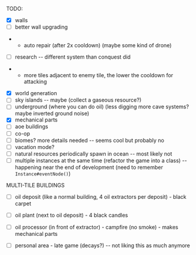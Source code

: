 TODO:
- [x] walls
- [ ] better wall upgrading
- - auto repair (after 2x cooldown) (maybe some kind of drone)
- [ ] research -- different system than conquest did
- - more tiles adjacent to enemy tile, the lower the cooldown for attacking
- [x] world generation
- [ ] sky islands -- maybe (collect a gaseous resource?)
- [ ] underground (where you can do oil) (less digging more cave systems? maybe inverted ground noise)
- [x] mechanical parts
- [ ] aoe buildings
- [ ] co-op
- [ ] biomes? more details needed -- seems cool but probably no
- [ ] vacation mode?
- [ ] natural resources periodically spawn in ocean -- most likely not
- [ ] multiple instances at the same time (refactor the game into a class) -- happening near the end of development
  (need to remember `Instance#eventNode()`)

MULTI-TILE BUILDINGS
- [ ] oil deposit (like a normal building, 4 oil extractors per deposit) - black carpet
- [ ] oil plant (next to oil deposit) - 4 black candles 
- [ ] oil processor (in front of extractor) - campfire (no smoke) - makes mechanical parts


- [ ] personal area - late game (decays?) -- not liking this as much anymore